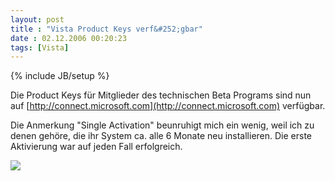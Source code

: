 ```yaml
---
layout: post
title : "Vista Product Keys verf&#252;gbar"
date : 02.12.2006 00:20:23
tags: [Vista]
---
```

{% include JB/setup %}

Die Product Keys für Mitglieder des technischen Beta Programs sind nun auf [http://connect.microsoft.com](http://connect.microsoft.com) verfügbar.

Die Anmerkung "Single Activation" beunruhigt mich ein wenig, weil ich zu denen gehöre, die ihr System ca. alle 6 Monate neu installieren. Die erste Aktivierung war auf jeden Fall erfolgreich.

![](http://www.dev-jc-vb.de/dev-jc-vb/blog/images/VistaProductKeysverfgbar_469/image05.png)
